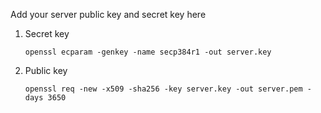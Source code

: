 Add your server public key and secret key here

1. Secret key

   ```shell
   openssl ecparam -genkey -name secp384r1 -out server.key
   ```

   

2. Public key

   ```shell
   openssl req -new -x509 -sha256 -key server.key -out server.pem -days 3650
   ```
